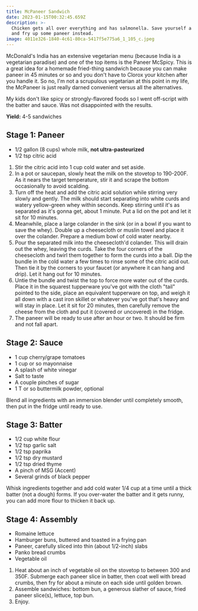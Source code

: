 ```yaml
---
title: McPaneer Sandwich
date: 2023-01-15T00:32:45.659Z
description: >-
  Chicken gets all over everything and has salmonella. Save yourself a headache
  and fry up some paneer instead.
image: 4011e326-1840-4c61-80ca-5417f5e775a6_1_105_c.jpeg
---
```


McDonald's India has an extensive vegetarian menu (because India is a vegetarian paradise) and one of the top items is the Paneer McSpicy. This is a great idea for a homemade fried-thing sandwich because you can make paneer in 45 minutes or so and you don't have to Clorox your kitchen after you handle it. So no, I'm not a scrupulous vegetarian at this point in my life, the McPaneer is just really darned convenient versus all the alternatives.

My kids don't like spicy or strongly-flavored foods so I went off-script with the batter and sauce. Was not disappointed with the results.

**Yield:** 4-5 sandwiches

## Stage 1: Paneer

* 1/2 gallon (8 cups) whole milk, **not ultra-pasteurized**
* 1/2 tsp citric acid

1. Stir the citric acid into 1 cup cold water and set aside.
2. In a pot or saucepan, slowly heat the milk on the stovetop to 190-200F. As it nears the target temperature, stir it and scrape the bottom occasionally to avoid scalding.
3. Turn off the heat and add the citric acid solution while stirring very slowly and gently. The milk should start separating into white curds and watery yellow-green whey within seconds. Keep stirring until it's as separated as it's gonna get, about 1 minute. Put a lid on the pot and let it sit for 10 minutes.
4. Meanwhile, place a large colander in the sink (or in a bowl if you want to save the whey). Double up a cheesecloth or muslin towel and place it over the colander. Prepare a medium bowl of cold water nearby.
5. Pour the separated milk into the cheesecloth'd colander. This will drain out the whey, leaving the curds. Take the four corners of the cheesecloth and twirl them together to form the curds into a ball. Dip the bundle in the cold water a few times to rinse some of the citric acid out. Then tie it by the corners to your faucet (or anywhere it can hang and drip). Let it hang out for 10 minutes.
6. Untie the bundle and twist the top to force more water out of the curds. Place it in the squarest tupperware you've got with the cloth "tail" pointed to the side, place an equivalent tupperware on top, and weigh it all down with a cast iron skillet or whatever you've got that's heavy and will stay in place. Let it sit for 20 minutes, then carefully remove the cheese from the cloth and put it (covered or uncovered) in the fridge.
7. The paneer will be ready to use after an hour or two. It should be firm and not fall apart.

## Stage 2: Sauce

* 1 cup cherry/grape tomatoes
* 1 cup or so mayonnaise
* A splash of white vinegar
* Salt to taste
* A couple pinches of sugar
* 1 T or so buttermilk powder, optional

Blend all ingredients with an immersion blender until completely smooth, then put in the fridge until ready to use.

## Stage 3: Batter

* 1/2 cup white flour
* 1/2 tsp garlic salt
* 1/2 tsp paprika
* 1/2 tsp dry mustard
* 1/2 tsp dried thyme
* A pinch of MSG (Accent)
* Several grinds of black pepper

Whisk ingredients together and add cold water 1/4 cup at a time until a thick batter (not a dough) forms. If you over-water the batter and it gets runny, you can add more flour to thicken it back up.

## Stage 4: Assembly

* Romaine lettuce
* Hamburger buns, buttered and toasted in a frying pan
* Paneer, carefully sliced into thin (about 1/2-inch) slabs
* Panko bread crumbs
* Vegetable oil

1. Heat about an inch of vegetable oil on the stovetop to between 300 and 350F. Submerge each paneer slice in batter, then coat well with bread crumbs, then fry for about a minute on each side until golden brown.
2. Assemble sandwiches: bottom bun, a generous slather of sauce, fried paneer slice(s), lettuce, top bun.
3. Enjoy.
